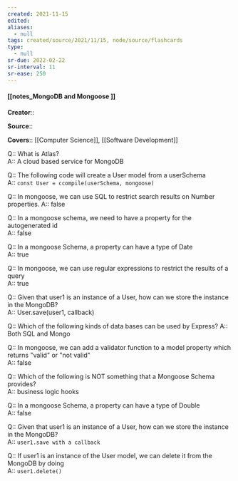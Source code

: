 ```yaml
---
created: 2021-11-15 
edited: 
aliases:
  - null
tags: created/source/2021/11/15, node/source/flashcards
type:
  - null 
sr-due: 2022-02-22
sr-interval: 11
sr-ease: 250
---
```


#### [[notes_MongoDB and Mongoose ]]

**Creator**::

**Source**::

**Covers**:: [[Computer Science]], [[Software Development]]

Q:: What is Atlas?  
A::
A cloud based service for MongoDB

Q:: The following code will create a User model from a userSchema  
A::
`const User = ccompile(userSchema, mongoose)`

Q:: In mongoose, we can use SQL to restrict search results on Number properties.
A::
false  

Q:: In a mongoose schema, we need to have a property for the autogenerated id  
A::
false  

Q:: In a mongoose Schema, a property can have a type of Date  
A::
true

Q:: In mongoose, we can use regular expressions to restrict the results of a query  
A::
true  

Q:: Given that user1 is an instance of a User, how can we store the instance in the MongoDB?  
A::
User.save(user1, callback)  

Q:: Which of the following kinds of data bases can be used by Express?
A::
Both SQL and Mongo

Q:: In mongoose, we can add a validator function to a model property which returns "valid" or "not valid"  
A::
false  

Q:: Which of the following is NOT something that a Mongoose Schema provides?  
A::
business logic hooks

Q:: In a mongoose Schema, a property can have a type of Double  
A::
false

Q:: Given that user1 is an instance of a User, how can we store the instance in the MongoDB?  
A::
`user1.save with a callback`  

Q:: If user1 is an instance of the User model, we can delete it from the MongoDB by doing  
A::
`user1.delete()`

